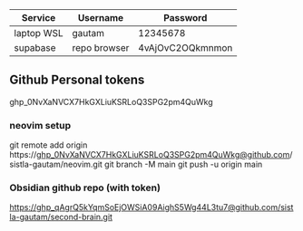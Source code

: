 
| **Service** | **Username** | **Password**     |
| ----------- | ------------ | ---------------- |
| laptop WSL  | gautam       | 12345678         |
| supabase    | repo browser | 4vAjOvC2OQkmnmon |
## Github Personal tokens
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

### neovim setup
git remote add origin https://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@github.com/sistla-gautam/neovim.git
git branch -M main
git push -u origin main
### Obsidian github repo (with token)
[https://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@github.com/sistla-gautam/second-brain.git](https://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@github.com/sistla-gautam/second-brain.git)